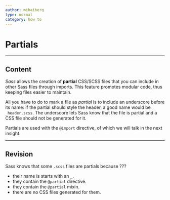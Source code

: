 ```yaml
---
author: mihaiberq
type: normal
category: how to
---
```


# Partials


---

## Content

*Sass* allows the creation of **partial** CSS/SCSS files that you can include in other Sass files through imports. This feature promotes modular code, thus keeping files easier to maintain.

All you have to do to mark a file as *partial* is to include an underscore before its name: if the partial should style the header, a good name would be `_header.scss`. The underscore lets Sass know that the file is partial and a CSS file should not be generated for it.

Partials are used with the `@import` directive, of which we will talk in the next insight.


---

## Revision

Sass knows that some `.scss` files are partials because ???

- their name is starts with an `_`.
- they contain the `@partial` directive.
- they contain the `@partial` mixin.
- there are no CSS files generated for them.
